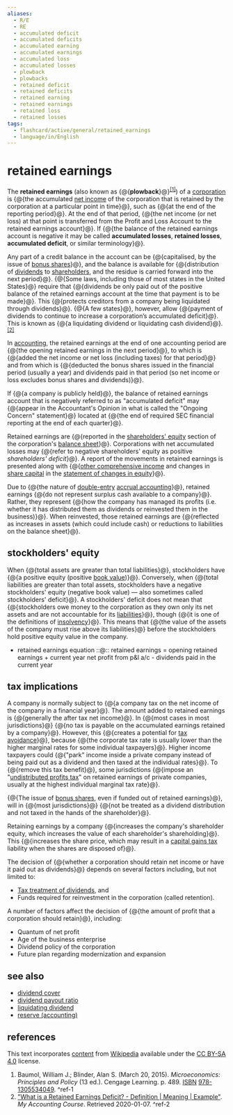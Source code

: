```yaml
---
aliases:
  - R/E
  - RE
  - accumulated deficit
  - accumulated deficits
  - accumulated earning
  - accumulated earnings
  - accumulated loss
  - accumulated losses
  - plowback
  - plowbacks
  - retained deficit
  - retained deficits
  - retained earning
  - retained earnings
  - retained loss
  - retained losses
tags:
  - flashcard/active/general/retained_earnings
  - language/in/English
---
```


# retained earnings

The __retained earnings__ (also known as {@{__plowback__}@}<sup>[\[1\]](#^ref-1)</sup>) of a [corporation](corporation.md) is {@{the accumulated [net income](net%20income.md) of the corporation that is retained by the corporation at a particular point in time}@}, such as {@{at the end of the reporting period}@}. At the end of that period, {@{the net income (or net loss) at that point is transferred from the Profit and Loss Account to the retained earnings account}@}. If {@{the balance of the retained earnings account is negative it may be called __accumulated losses__, __retained losses__, __accumulated deficit__, or similar terminology}@}. <!--SR:!2025-08-08,247,330!2024-12-11,64,310!2024-12-06,59,310!2025-05-31,187,310!2025-07-19,231,330-->

Any part of a credit balance in the account can be {@{capitalised, by the issue of [bonus shares](bonus%20share.md)}@}, and the balance is available for {@{distribution of [dividends](dividend.md) to [shareholders](shareholder.md), and the residue is carried forward into the next period}@}. {@{Some laws, including those of most states in the United States}@} require that {@{dividends be only paid out of the positive balance of the retained earnings account at the time that payment is to be made}@}. This {@{protects creditors from a company being liquidated through dividends}@}. {@{A few states}@}, however, allow {@{payment of dividends to continue to increase a corporation’s accumulated deficit}@}. This is known as {@{a liquidating dividend or liquidating cash dividend}@}.<sup>[\[2\]](#^ref-2)</sup> <!--SR:!2025-05-12,173,310!2025-05-22,181,310!2025-08-13,251,330!2024-12-11,62,310!2025-07-08,222,330!2024-12-18,69,310!2025-08-09,248,330!2025-07-31,241,330-->

In [accounting](accounting.md), the retained earnings at the end of one accounting period are {@{the opening retained earnings in the next period}@}, to which is {@{added the net income or net loss (including taxes) for that period}@} and from which is {@{deducted the bonus shares issued in the financial period (usually a year) and dividends paid in that period (so net income or loss excludes bonus shares and dividends)}@}. <!--SR:!2024-12-06,59,310!2024-12-11,64,310!2025-02-11,98,290-->

If {@{a company is publicly held}@}, the balance of retained earnings account that is negatively referred to as "accumulated deficit" may {@{appear in the Accountant's Opinion in what is called the "Ongoing Concern" statement}@} located at {@{the end of required SEC financial reporting at the end of each quarter}@}. <!--SR:!2024-12-15,66,310!2025-04-13,139,290!2025-03-18,135,310-->

Retained earnings are {@{reported in the [shareholders' equity](equity%20(finance).md) section of the corporation's [balance sheet](balance%20sheet.md)}@}. Corporations with net accumulated losses may {@{refer to negative shareholders' equity as positive _shareholders' deficit_}@}. A report of the movements in retained earnings is presented along with {@{[other comprehensive income](accumulated%20other%20comprehensive%20income.md) and changes in [share capital](share%20capital.md) in the [statement of changes in equity](statement%20of%20changes%20in%20equity.md)}@}. <!--SR:!2025-04-16,156,310!2025-02-15,103,290!2025-05-20,166,270-->

Due to {@{the nature of [double-entry](double-entry%20bookkeeping.md) [accrual accounting](accrual.md)}@}, retained earnings {@{do not represent surplus cash available to a company}@}. Rather, they represent {@{how the company has managed its profits (i.e. whether it has distributed them as dividends or reinvested them in the business)}@}. When reinvested, those retained earnings are {@{reflected as increases in assets (which could include cash) or reductions to liabilities on the balance sheet}@}. <!--SR:!2024-12-07,60,310!2024-12-09,60,310!2025-07-09,223,330!2025-02-19,98,270-->

## stockholders' equity

When {@{total assets are greater than total liabilities}@}, stockholders have {@{a positive equity (positive [book value](book%20value.md))}@}. Conversely, when {@{total liabilities are greater than total assets, stockholders have a negative stockholders' equity (negative book value) — also sometimes called stockholders' deficit}@}. A stockholders' deficit does not mean that {@{stockholders owe money to the corporation as they own only its net assets and are not accountable for its [liabilities](liability%20(financial%20accounting).md)}@}, though {@{it is one of the definitions of [insolvency](insolvency.md)}@}. This means that {@{the value of the assets of the company must rise above its liabilities}@} before the stockholders hold positive equity value in the company. <!--SR:!2024-12-14,65,310!2025-05-31,189,310!2025-06-06,193,310!2025-03-01,114,290!2025-06-07,193,310!2025-08-17,255,330-->

- retained earnings equation ::@:: retained earnings = opening retained earnings + current year net profit from p&l a/c - dividends paid in the current year <!--SR:!2025-02-19,106,290!2024-12-19,70,310-->

## tax implications

A company is normally subject to {@{a company tax on the net income of the company in a financial year}@}. The amount added to retained earnings is {@{generally the after tax net income}@}. In {@{most cases in most jurisdictions}@} {@{no tax is payable on the accumulated earnings retained by a company}@}. However, this {@{creates a potential for [tax avoidance](tax%20avoidance.md)}@}, because {@{the corporate tax rate is usually lower than the higher marginal rates for some individual taxpayers}@}. Higher income taxpayers could {@{"park" income inside a private company instead of being paid out as a dividend and then taxed at the individual rates}@}. To {@{remove this tax benefit}@}, some jurisdictions {@{impose an "[undistributed profits tax](undistributed%20profits%20tax.md)" on retained earnings of private companies, usually at the highest individual marginal tax rate}@}. <!--SR:!2025-03-12,119,290!2025-01-04,71,270!2024-12-11,62,310!2025-06-27,212,330!2025-06-26,212,330!2025-06-09,196,310!2025-06-18,203,310!2025-08-02,242,330!2025-06-25,208,310-->

{@{The issue of [bonus shares](bonus%20share.md), even if funded out of retained earnings}@}, will in {@{most jurisdictions}@} {@{not be treated as a dividend distribution and not taxed in the hands of the shareholder}@}. <!--SR:!2025-04-15,156,310!2025-05-08,170,310!2024-12-16,57,270-->

Retaining earnings by a company {@{increases the company's shareholder equity, which increases the value of each shareholder's shareholding}@}. This {@{increases the share price, which may result in a [capital gains tax](capital%20gains%20tax.md) liability when the shares are disposed of}@}. <!--SR:!2024-12-09,62,310!2025-01-27,81,270-->

The decision of {@{whether a corporation should retain net income or have it paid out as dividends}@} depends on several factors including, but not limited to: <!--SR:!2025-08-03,243,330-->

- [Tax treatment of dividends](dividend%20tax.md), and
- Funds required for reinvestment in the corporation (called retention).

A number of factors affect the decision of {@{the amount of profit that a corporation should retain}@}, including: <!--SR:!2025-05-11,172,310-->

- Quantum of net profit
- Age of the business enterprise
- Dividend policy of the corporation
- Future plan regarding modernization and expansion

## see also

- [dividend cover](dividend%20cover.md)
- [dividend payout ratio](dividend%20payout%20ratio.md)
- [liquidating dividend](liquidating%20distribution.md)
- [reserve (accounting)](reserve%20(accounting).md)

## references

This text incorporates [content](https://en.wikipedia.org/wiki/retained_earnings) from [Wikipedia](Wikipedia.md) available under the [CC BY-SA 4.0](https://creativecommons.org/licenses/by-sa/4.0/) license.

1. Baumol, William J.; Blinder, Alan S. (March 20, 2015). _Microeconomics: Principles and Policy_ (13 ed.). Cengage Learning. p. 489. [ISBN](ISBN.md) [978-1305534049](https://en.wikipedia.org/wiki/Special%3ABookSources/978-1305534049). <a id="^ref-1"></a>^ref-1
2. ["What is a Retained Earnings Deficit? - Definition | Meaning | Example"](https://www.myaccountingcourse.com/accounting-dictionary/retained-earnings-deficit). _My Accounting Course_. Retrieved 2020-01-07. <a id="^ref-2"></a>^ref-2
